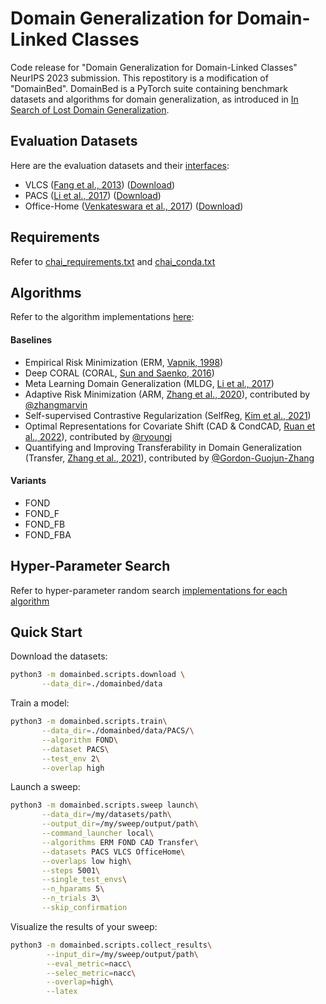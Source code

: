 # Domain Generalization for Domain-Linked Classes
Code release for "Domain Generalization for Domain-Linked Classes" NeurIPS 2023 submission.
This repostitory is a modification of "DomainBed". DomainBed is a PyTorch suite containing benchmark datasets and algorithms for domain generalization, as introduced in [In Search of Lost Domain Generalization](https://arxiv.org/abs/2007.01434).

## Evaluation Datasets
Here are the evaluation datasets and their [interfaces](domainbed/datasets.py):

* VLCS  ([Fang et al., 2013](https://openaccess.thecvf.com/content_iccv_2013/papers/Fang_Unbiased_Metric_Learning_2013_ICCV_paper.pdf)) ([Download](https://drive.google.com/uc?id=1JFr8f805nMUelQWWmfnJR3y4_SYoN5Pd))
* PACS ([Li et al., 2017](https://arxiv.org/abs/1710.03077)) ([Download](https://drive.google.com/uc?id=1skwblH1_okBwxWxmRsp9_qi15hyPpxg8))
* Office-Home ([Venkateswara et al., 2017](https://arxiv.org/abs/1706.07522)) ([Download](https://drive.google.com/uc?id=1uY0pj7oFsjMxRwaD3Sxy0jgel0fsYXLC))

## Requirements
Refer to [chai_requirements.txt](chai_requirements.txt) and [chai_conda.txt](chai_conda.txt)

## Algorithms
Refer to the algorithm implementations [here](domainbed/algorithms.py):
#### Baselines
* Empirical Risk Minimization (ERM, [Vapnik, 1998](https://www.wiley.com/en-fr/Statistical+Learning+Theory-p-9780471030034))
* Deep CORAL (CORAL, [Sun and Saenko, 2016](https://arxiv.org/abs/1607.01719))
* Meta Learning Domain Generalization (MLDG, [Li et al., 2017](https://arxiv.org/abs/1710.03463))
* Adaptive Risk Minimization (ARM, [Zhang et al., 2020](https://arxiv.org/abs/2007.02931)), contributed by [@zhangmarvin](https://github.com/zhangmarvin)
* Self-supervised Contrastive Regularization (SelfReg, [Kim et al., 2021](https://arxiv.org/abs/2104.09841))
* Optimal Representations for Covariate Shift (CAD & CondCAD, [Ruan et al., 2022](https://arxiv.org/abs/2201.00057)), contributed by [@ryoungj](https://github.com/ryoungj)
* Quantifying and Improving Transferability in Domain Generalization (Transfer, [Zhang et al., 2021](https://arxiv.org/abs/2106.03632)), contributed by [@Gordon-Guojun-Zhang](https://github.com/Gordon-Guojun-Zhang)
#### Variants
* FOND
* FOND_F
* FOND_FB
* FOND_FBA

## Hyper-Parameter Search
Refer to hyper-parameter random search [implementations for each algorithm](domainbed/hparams_registry.py)

## Quick Start
Download the datasets:

```bash
python3 -m domainbed.scripts.download \
       --data_dir=./domainbed/data
```

Train a model:

```bash
python3 -m domainbed.scripts.train\
       --data_dir=./domainbed/data/PACS/\
       --algorithm FOND\
       --dataset PACS\
       --test_env 2\
       --overlap high
```

Launch a sweep:

```bash
python3 -m domainbed.scripts.sweep launch\
       --data_dir=/my/datasets/path\
       --output_dir=/my/sweep/output/path\
       --command_launcher local\
       --algorithms ERM FOND CAD Transfer\
       --datasets PACS VLCS OfficeHome\
       --overlaps low high\
       --steps 5001\
       --single_test_envs\
       --n_hparams 5\
       --n_trials 3\
       --skip_confirmation
```

Visualize the results of your sweep:

```bash
python3 -m domainbed.scripts.collect_results\
        --input_dir=/my/sweep/output/path\
        --eval_metric=nacc\
        --selec_metric=nacc\
        --overlap=high\
        --latex

```
